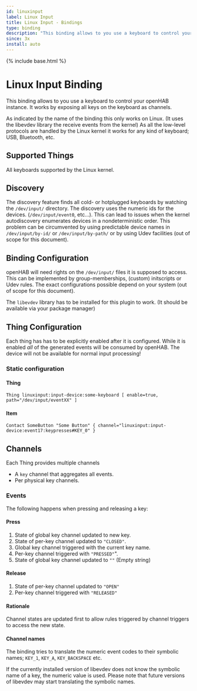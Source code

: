 ```yaml
---
id: linuxinput
label: Linux Input
title: Linux Input - Bindings
type: binding
description: "This binding allows to you use a keyboard to control your openHAB instance."
since: 3x
install: auto
---
```


<!-- Attention authors: Do not edit directly. Please add your changes to the appropriate source repository -->

{% include base.html %}

# Linux Input Binding

This binding allows to you use a keyboard to control your openHAB instance.
It works by exposing all keys on the keyboard as channels.

As indicated by the name of the binding this only works on Linux.
(It uses the libevdev library the receive events from the kernel)
As all the low-level protocols are handled by the Linux kernel it works for any
kind of keyboard; USB, Bluetooth, etc.

## Supported Things

All keyboards supported by the Linux kernel.

## Discovery

The discovery feature finds all cold- or hotplugged keyboards by watching the
`/dev/input/` directory.
The discovery uses the numeric ids for the devices. (`/dev/input/event0`,
etc...).
This can lead to issues when the kernel autodiscovery enumerates devices in a
nondeterministic order. This problem can be circumvented by using predictable
device names in `/dev/input/by-id/` or `/dev/input/by-path/` or by using Udev
facilities (out of scope for this document).

## Binding Configuration

openHAB will need rights on the `/dev/input/` files it is supposed to access.
This can be implemented by group-memberships, (custom) initscripts or Udev
rules.
The exact configurations possible depend on your system (out of scope for this document).

The `libevdev` library has to be installed for this plugin to work.
(It should be available via your package manager)

## Thing Configuration

Each thing has has to be explicitly enabled after it is configured.
While it is enabled *all* of the generated events will be consumed by openHAB.
The device will not be available for normal input processing!


### Static configuration

#### Thing

```
Thing linuxinput:input-device:some-keyboard [ enable=true, path="/dev/input/eventXX" ]
```

#### Item

```
Contact SomeButton "Some Button" { channel="linuxinput:input-device:event17:keypresses#KEY_0" }
```

## Channels

Each Thing provides multiple channels

* A `key` channel that aggregates all events.
* Per physical key channels.

### Events

The following happens when pressing and releasing a key:

#### Press

1) State of global key channel updated to new key.
2) State of per-key channel updated to `"CLOSED"`.
3) Global key channel triggered with the current key name.
4) Per-key channel triggered with `"PRESSED"`".
5) State of global key channel updated to `""` (Empty string)

#### Release

1) State of per-key channel updated to `"OPEN"`
2) Per-key channel triggered with `"RELEASED"`

#### Rationale

Channel states are updated first to allow rules triggered by channel triggers to access the new state.

#### Channel names

The binding tries to translate the numeric event codes to their symbolic names; `KEY_1`, `KEY_A`, `KEY_BACKSPACE` etc.

If the currently installed version of libevdev does not know the symbolic name of a key, the numeric value is used.
Please note that future versions of libevdev may start translating the symbolic names.
